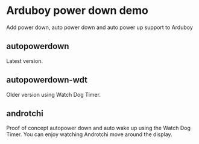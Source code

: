 # Arduboy power down demo

Add power down, auto power down and auto power up support to Arduboy

## autopowerdown

Latest version.

## autopowerdown-wdt

Older version using Watch Dog Timer.

## androtchi

Proof of concept autopower down and auto wake up using the Watch Dog Timer. You can enjoy watching Androtchi move around the display.

